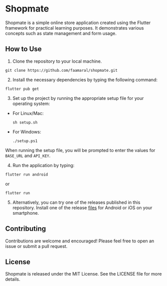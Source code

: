 # Shopmate

Shopmate is a simple online store application created using the Flutter framework for practical learning purposes. It demonstrates various concepts such as state management and form usage.

## How to Use

1. Clone the repository to your local machine.

```
git clone https://github.com/faamaral/shopmate.git
```

2. Install the necessary dependencies by typing the following command:

```
flutter pub get
```

3. Set up the project by running the appropriate setup file for your operating system:

- For Linux/Mac:

  ```
  sh setup.sh
  ```

- For Windows:

  ```
  ./setup.ps1
  ```

When running the setup file, you will be prompted to enter the values for `BASE_URL` and `API_KEY`.

4. Run the application by typing:

```
flutter run android
```

or

```
flutter run
```

5. Alternatively, you can try one of the releases published in this repository. Install one of the release [files](https://github.com/faamaral/shopmate/releases) for Android or iOS on your smartphone.

## Contributing

Contributions are welcome and encouraged! Please feel free to open an issue or submit a pull request.

## License

Shopmate is released under the MIT License. See the LICENSE file for more details.
